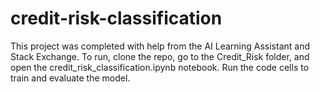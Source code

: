 # credit-risk-classification
This project was completed with help from the AI Learning Assistant and Stack Exchange. To run, clone the repo, go to the Credit_Risk folder, and open the credit_risk_classification.ipynb notebook. Run the code cells to train and evaluate the model.
